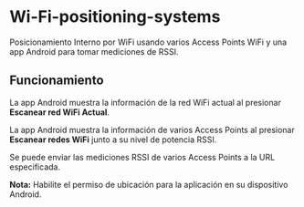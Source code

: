# Wi-Fi-positioning-systems

Posicionamiento Interno por WiFi usando varios Access Points WiFi y una app Android para tomar mediciones de RSSI.

## Funcionamiento

La app Android muestra la información de la red WiFi actual al presionar **Escanear red WiFi Actual**.

La app Android muestra la información de varios Access Points al presionar **Escanear redes WiFi** junto a su nivel de potencia RSSI.

Se puede enviar las mediciones RSSI de varios Access Points a la URL especificada.

**Nota:** Habilite el permiso de ubicación para la aplicación en su dispositivo Android.
